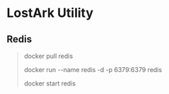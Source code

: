 # LostArk Utility

## Redis
> docker pull redis
> 
> docker run --name redis -d -p 6379:6379 redis
> 
> docker start redis
